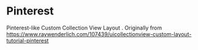 # Pinterest
Pinterest-like Custom Collection View Layout . Originally from https://www.raywenderlich.com/107439/uicollectionview-custom-layout-tutorial-pinterest
